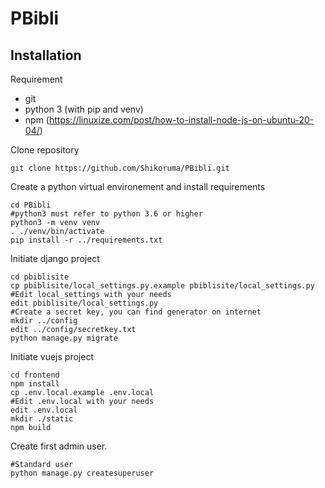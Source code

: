 # PBibli

## Installation

Requirement
* git
* python 3 (with pip and venv)
* npm (https://linuxize.com/post/how-to-install-node-js-on-ubuntu-20-04/)

Clone repository

```
git clone https://github.com/Shikoruma/PBibli.git
```

Create a python virtual environement and install requirements

```
cd PBibli
#python3 must refer to python 3.6 or higher
python3 -m venv venv
. ./venv/bin/activate
pip install -r ../requirements.txt
```

Initiate django project

```
cd pbiblisite
cp pbiblisite/local_settings.py.example pbiblisite/local_settings.py
#Edit local_settings with your needs
edit pbiblisite/local_settings.py
#Create a secret key, you can find generator on internet
mkdir ../config
edit ../config/secretkey.txt
python manage.py migrate

```

Initiate vuejs project
```
cd frontend
npm install
cp .env.local.example .env.local
#Edit .env.local with your needs
edit .env.local
mkdir ./static
npm build
```

Create first admin user. 
```
#Standard user
python manage.py createsuperuser
```

